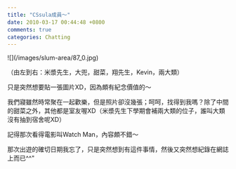 ```yaml
---
title: "CSsula成員～"
date: 2010-03-17 00:44:48 +0800
comments: true
categories: Chatting
---
```

<p>![](/images/slum-area/87_0.jpg)</p><p>（由左到右：米漿先生，大兜，甜菜，翔先生，Kevin，兩大類）</p><p>只是突然想要貼一張圖片XD，因為頗有紀念價值的～</p><p>我們寢雖然時常聚在一起歡樂，但是照片卻沒幾張；呵呵，找得到我嗎？除了中間的甜菜之外，其他都是室友喔XD（米漿先生下學期會補兩大類的位子，誰叫大類沒有抽到宿舍呢XD）</p><p>記得那次看得電影叫Watch Man，內容頗不錯～</p><p>那次出遊的確切日期我忘了，只是突然想到有這件事情，然後又突然想紀錄在網誌上而已^^"</p>
